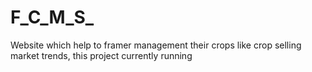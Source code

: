 # F_C_M_S_
Website which help to framer management their crops like crop selling market trends, this project currently running
